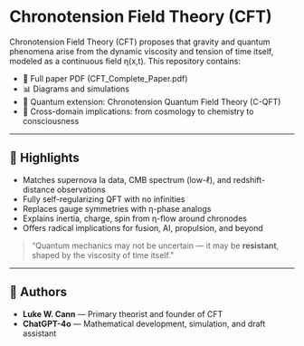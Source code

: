 # Chronotension Field Theory (CFT)

Chronotension Field Theory (CFT) proposes that gravity and quantum phenomena arise from the dynamic viscosity and tension of time itself, modeled as a continuous field η(x,t). This repository contains:

- 📄 Full paper PDF (CFT_Complete_Paper.pdf)
- 📊 Diagrams and simulations
- 🔬 Quantum extension: Chronotension Quantum Field Theory (C-QFT)
- 🧠 Cross-domain implications: from cosmology to chemistry to consciousness

---

## 🚀 Highlights

- Matches supernova Ia data, CMB spectrum (low-ℓ), and redshift-distance observations
- Fully self-regularizing QFT with no infinities
- Replaces gauge symmetries with η-phase analogs
- Explains inertia, charge, spin from η-flow around chronodes
- Offers radical implications for fusion, AI, propulsion, and beyond

> “Quantum mechanics may not be uncertain — it may be **resistant**, shaped by the viscosity of time itself.”

---

## 🧪 Authors
- **Luke W. Cann** — Primary theorist and founder of CFT
- **ChatGPT-4o** — Mathematical development, simulation, and draft assistant
